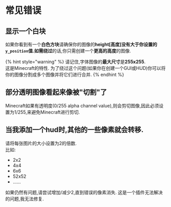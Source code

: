 # 常见错误

## 显示一个白块

如果你看到有一个**白色方块**请确保你的图像的**height\[高度\]**没有大于你设置的`y_position`值.如需**绕过**的话,你只需创建一个**更高的高度**的图像.

{% hint style="warning" %}
请记住,字体图像的**最大尺寸**是**255x255**.  
这是Minecraft的特性.
为了绕过这个问题\(如果你在创建一个GUI或HUD\)你可以将你的图像分割成多个图像并将它们进行合并.
{% endhint %}

## 部分透明图像看起来像被"切割"了

Minecraft如果有透明度\(0/255 alpha channel value\),则会剪切图像,因此必须设置为1/255,来避免Minecraft进行剪切.

## 当我添加一个hud时,其他的一些像素就会转移.

请将每张图片的大小设置为2的倍数.  
比如:

* 2x2  
* 4x4  
* 6x6  
* 52x52  
* ......  

如果仍然有问题,请尝试增加/减少2,直到错误的像素消失. 这是一个插件无法解决的问题,我无法修复.


